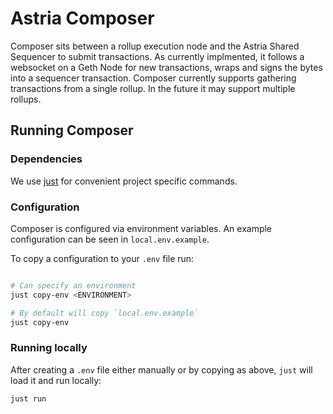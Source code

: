 # Astria Composer

Composer sits between a rollup execution node and the Astria Shared Sequencer to
submit transactions. As currently implmented, it follows a websocket on a Geth
Node for new transactions, wraps and signs the bytes into a sequencer
transaction. Composer currently supports gathering transactions from a single
rollup. In the future it may support multiple rollups.

## Running Composer

### Dependencies

We use [just](https://just.systems/man/en/chapter_4.html) for convenient project
specific commands.

### Configuration

Composer is configured via environment variables. An example configuration can
be seen in `local.env.example`.

To copy a configuration to your `.env` file run:

```bash

# Can specify an environment
just copy-env <ENVIRONMENT>

# By default will copy `local.env.example`
just copy-env
```

### Running locally

After creating a `.env` file either manually or by copying as above, `just` will
load it and run locally:

```bash
just run
```
